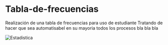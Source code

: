 ﻿# Tabla-de-frecuencias
Realización de una tabla de frecuencias para uso de estudiante
Tratando de hacer que sea automatisabel en su mayoria todos los procesos
bla bla bla

![Estadistica](https://www.cognodata.com/wp-content/uploads/2019/07/estadistica-descriptiva-e-inferencial.jpg)
